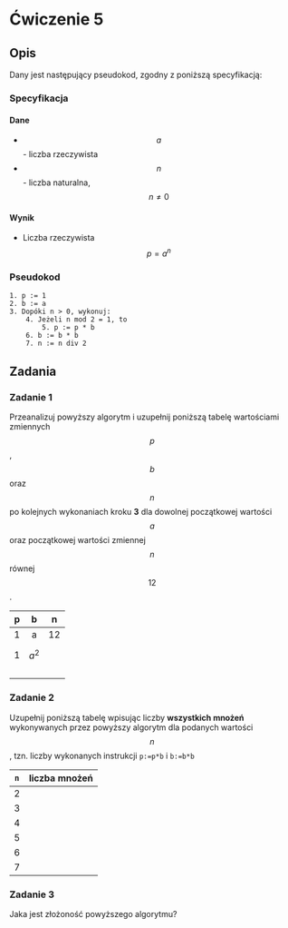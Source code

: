 # Ćwiczenie 5

## Opis

Dany jest następujący pseudokod, zgodny z poniższą specyfikacją:

### Specyfikacja

#### Dane

* $$a$$ - liczba rzeczywista
* $$n$$ - liczba naturalna, $$n \neq 0$$ 

#### Wynik

* Liczba rzeczywista $$p=a^n$$ 

### Pseudokod

```
1. p := 1
2. b := a
3. Dopóki n > 0, wykonuj:
    4. Jeżeli n mod 2 = 1, to
        5. p := p * b
    6. b := b * b
    7. n := n div 2
```

## Zadania

### Zadanie 1

Przeanalizuj powyższy algorytm i uzupełnij poniższą tabelę wartościami zmiennych $$p$$, $$b$$ oraz $$n$$ po kolejnych wykonaniach kroku **3** dla dowolnej początkowej wartości $$a$$ oraz początkowej wartości zmiennej $$n$$ równej $$12$$.

|  p  |     b    |  n  |
| :-: | :------: | :-: |
|  1  |     a    |  12 |
|  1  | $$a^2$$  |     |
|     |          |     |
|     |          |     |
|     |          |     |

### Zadanie 2

Uzupełnij poniższą tabelę wpisując liczby **wszystkich mnożeń** wykonywanych przez powyższy algorytm dla podanych wartości $$n$$, tzn. liczby wykonanych instrukcji `p:=p*b` i `b:=b*b`

| `n` | liczba mnożeń |
| :-: | :-----------: |
|  2  |               |
|  3  |               |
|  4  |               |
|  5  |               |
|  6  |               |
|  7  |               |

### Zadanie 3

Jaka jest złożoność powyższego algorytmu?
